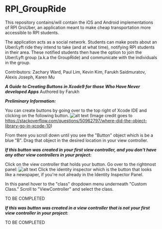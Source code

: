 # RPI_GroupRide

This repository contains/will contain the iOS and Android implementations of RPI GroUber, an application meant to make cheap transportation more accessible to RPI students.

The application acts as a social network. Students can make posts about an Uber/Lyft ride they intend to take (and at what time), notifying RPI students in their area. These notified students then have the option to join the Uber/Lyft group (a.k.a the GroupRide) and communicate with the individuals in the group.

Contributors:
Zachary Ward, Paul Lim, Kevin Kim, Farukh Saidmuratov, Alexis Joseph, Karen Mu



***A Guide to Creating Buttons in Xcode9 for those Who Have Never developed Apps*** 
Authored by Farukh

***Preliminary Information:***

You can create buttons by going over to the top right of Xcode IDE and clicking on the following button. ![alt text](https://i.stack.imgur.com/3J26u.png) (Image credit goes to https://stackoverflow.com/questions/50962797/where-did-the-object-library-go-in-xcode-10) 

From there you scroll down until you see the "Button" object which is be a blue "B". Drag that object in the desired location in your view controller. 

***If this button was created in your first view controller, and you don't have any other view controllers in your project:***

Click on the view controller that holds your button. Go over to the rightmost panel: ![alt text](https://i.stack.imgur.com/ilCZT.png) 
Click the identity inspector which is the button that looks like a newspaper, if you're not already in the Identity Inspector Panel. 

In this panel hover to the "class" dropdown menu underneath "Custom Class." Scroll to "ViewController" and select the class. 

TO BE COMPLETED

***If this was button was created in a view controller that is not your first view controller in your project:***

TO BE COMPLETED
